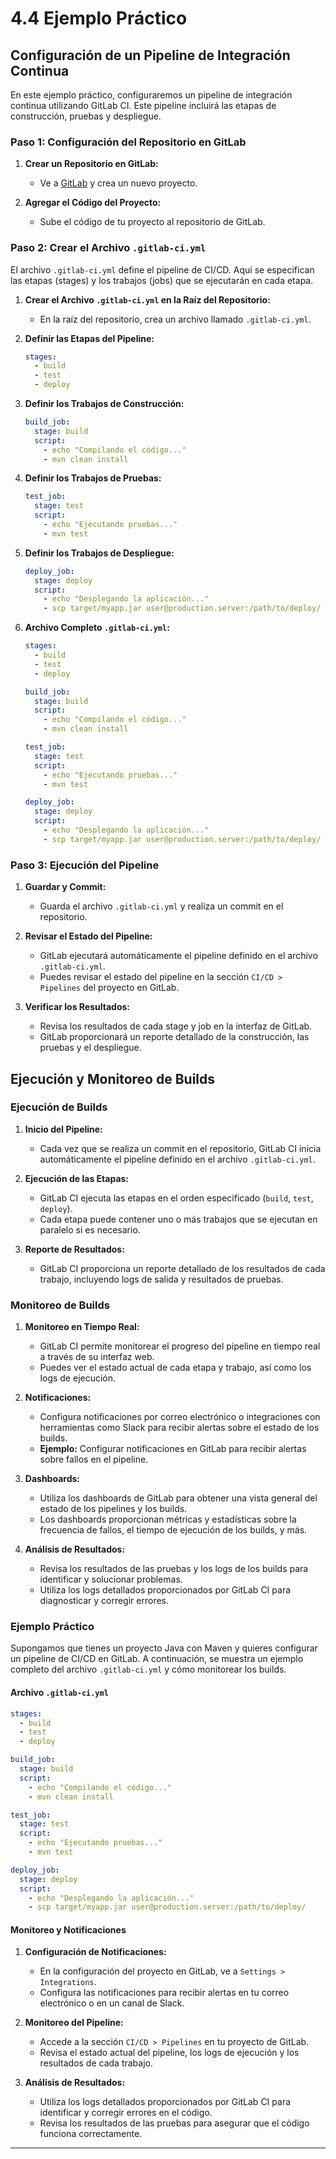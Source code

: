 # 4.4 Ejemplo Práctico

## Configuración de un Pipeline de Integración Continua

En este ejemplo práctico, configuraremos un pipeline de integración continua utilizando GitLab CI. Este pipeline incluirá las etapas de construcción, pruebas y despliegue.

### Paso 1: Configuración del Repositorio en GitLab

1. **Crear un Repositorio en GitLab:**
   - Ve a [GitLab](https://gitlab.com/) y crea un nuevo proyecto.

2. **Agregar el Código del Proyecto:**
   - Sube el código de tu proyecto al repositorio de GitLab.

### Paso 2: Crear el Archivo `.gitlab-ci.yml`

El archivo `.gitlab-ci.yml` define el pipeline de CI/CD. Aquí se especifican las etapas (stages) y los trabajos (jobs) que se ejecutarán en cada etapa.

1. **Crear el Archivo `.gitlab-ci.yml` en la Raíz del Repositorio:**
   - En la raíz del repositorio, crea un archivo llamado `.gitlab-ci.yml`.

2. **Definir las Etapas del Pipeline:**

   ```yaml
   stages:
     - build
     - test
     - deploy
   ```

3. **Definir los Trabajos de Construcción:**

   ```yaml
   build_job:
     stage: build
     script:
       - echo "Compilando el código..."
       - mvn clean install
   ```

4. **Definir los Trabajos de Pruebas:**

   ```yaml
   test_job:
     stage: test
     script:
       - echo "Ejecutando pruebas..."
       - mvn test
   ```

5. **Definir los Trabajos de Despliegue:**

   ```yaml
   deploy_job:
     stage: deploy
     script:
       - echo "Desplegando la aplicación..."
       - scp target/myapp.jar user@production.server:/path/to/deploy/
   ```

6. **Archivo Completo `.gitlab-ci.yml`:**

   ```yaml
   stages:
     - build
     - test
     - deploy

   build_job:
     stage: build
     script:
       - echo "Compilando el código..."
       - mvn clean install

   test_job:
     stage: test
     script:
       - echo "Ejecutando pruebas..."
       - mvn test

   deploy_job:
     stage: deploy
     script:
       - echo "Desplegando la aplicación..."
       - scp target/myapp.jar user@production.server:/path/to/deploy/
   ```

### Paso 3: Ejecución del Pipeline

1. **Guardar y Commit:**
   - Guarda el archivo `.gitlab-ci.yml` y realiza un commit en el repositorio.

2. **Revisar el Estado del Pipeline:**
   - GitLab ejecutará automáticamente el pipeline definido en el archivo `.gitlab-ci.yml`.
   - Puedes revisar el estado del pipeline en la sección `CI/CD > Pipelines` del proyecto en GitLab.

3. **Verificar los Resultados:**
   - Revisa los resultados de cada stage y job en la interfaz de GitLab.
   - GitLab proporcionará un reporte detallado de la construcción, las pruebas y el despliegue.

## Ejecución y Monitoreo de Builds

### Ejecución de Builds

1. **Inicio del Pipeline:**
   - Cada vez que se realiza un commit en el repositorio, GitLab CI inicia automáticamente el pipeline definido en el archivo `.gitlab-ci.yml`.

2. **Ejecución de las Etapas:**
   - GitLab CI ejecuta las etapas en el orden especificado (`build`, `test`, `deploy`).
   - Cada etapa puede contener uno o más trabajos que se ejecutan en paralelo si es necesario.

3. **Reporte de Resultados:**
   - GitLab CI proporciona un reporte detallado de los resultados de cada trabajo, incluyendo logs de salida y resultados de pruebas.

### Monitoreo de Builds

1. **Monitoreo en Tiempo Real:**
   - GitLab CI permite monitorear el progreso del pipeline en tiempo real a través de su interfaz web.
   - Puedes ver el estado actual de cada etapa y trabajo, así como los logs de ejecución.

2. **Notificaciones:**
   - Configura notificaciones por correo electrónico o integraciones con herramientas como Slack para recibir alertas sobre el estado de los builds.
   - **Ejemplo:** Configurar notificaciones en GitLab para recibir alertas sobre fallos en el pipeline.

3. **Dashboards:**
   - Utiliza los dashboards de GitLab para obtener una vista general del estado de los pipelines y los builds.
   - Los dashboards proporcionan métricas y estadísticas sobre la frecuencia de fallos, el tiempo de ejecución de los builds, y más.

4. **Análisis de Resultados:**
   - Revisa los resultados de las pruebas y los logs de los builds para identificar y solucionar problemas.
   - Utiliza los logs detallados proporcionados por GitLab CI para diagnosticar y corregir errores.

### Ejemplo Práctico

Supongamos que tienes un proyecto Java con Maven y quieres configurar un pipeline de CI/CD en GitLab. A continuación, se muestra un ejemplo completo del archivo `.gitlab-ci.yml` y cómo monitorear los builds.

#### Archivo `.gitlab-ci.yml`

```yaml
stages:
  - build
  - test
  - deploy

build_job:
  stage: build
  script:
    - echo "Compilando el código..."
    - mvn clean install

test_job:
  stage: test
  script:
    - echo "Ejecutando pruebas..."
    - mvn test

deploy_job:
  stage: deploy
  script:
    - echo "Desplegando la aplicación..."
    - scp target/myapp.jar user@production.server:/path/to/deploy/
```

#### Monitoreo y Notificaciones

1. **Configuración de Notificaciones:**
   - En la configuración del proyecto en GitLab, ve a `Settings > Integrations`.
   - Configura las notificaciones para recibir alertas en tu correo electrónico o en un canal de Slack.

2. **Monitoreo del Pipeline:**
   - Accede a la sección `CI/CD > Pipelines` en tu proyecto de GitLab.
   - Revisa el estado actual del pipeline, los logs de ejecución y los resultados de cada trabajo.

3. **Análisis de Resultados:**
   - Utiliza los logs detallados proporcionados por GitLab CI para identificar y corregir errores en el código.
   - Revisa los resultados de las pruebas para asegurar que el código funciona correctamente.

---
